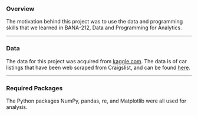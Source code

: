### Overview
The motivation behind this project was to use the data and programming skills that we learned in BANA-212, Data and Programming for Analytics.
___
### Data
The data for this project was acquired from [kaggle.com](www.kaggle.com). The data is of car listings that have been web scraped from Craigslist, and can be found [here](https://www.kaggle.com/austinreese/craigslist-carstrucks-data).
___
### Required Packages
The Python packages NumPy, pandas, re, and Matplotlib were all used for analysis.